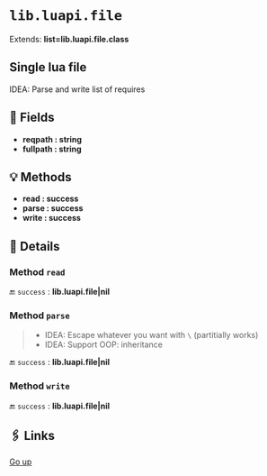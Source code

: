 # `lib.luapi.file`

Extends: **list=lib.luapi.file.class**

## Single lua file

IDEA: Parse and write list of requires

## 📜 Fields

+ **reqpath : string**
+ **fullpath : string**

## 💡 Methods

+ **read : success**
+ **parse : success**
+ **write : success**

## 🧩 Details

### Method `read`

🔚 `success` : **lib.luapi.file|nil**

### Method `parse`

> + IDEA: Escape whatever you want with `\` (partitially works)
> + IDEA: Support OOP: inheritance

🔚 `success` : **lib.luapi.file|nil**

### Method `write`

🔚 `success` : **lib.luapi.file|nil**

## 🖇️ Links

[Go up](..)
